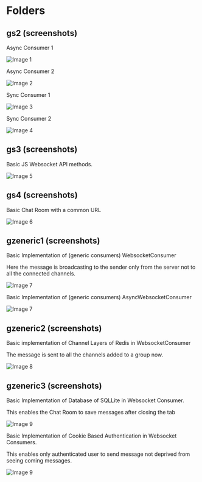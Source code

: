 # Folders



## gs2 (screenshots)

Async Consumer 1

![Image 1](https://github.com/blueberry-101/learn-django-channels/blob/main/gs2/Info/screenshots/Async%20consumer%201.png)

Async Consumer 2

![Image 2](https://github.com/blueberry-101/learn-django-channels/blob/main/gs2/Info/screenshots/Async%20consumer%202.png)

Sync Consumer 1

![Image 3](https://github.com/blueberry-101/learn-django-channels/blob/main/gs2/Info/screenshots/Sync%20consumer%201.png)

Sync Consumer 2

![Image 4](https://github.com/blueberry-101/learn-django-channels/blob/main/gs2/Info/screenshots/Sync%20consumer%202.png)

## gs3 (screenshots)

Basic JS Websocket API methods.

![Image 5](https://github.com/blueberry-101/learn-django-channels/blob/main/gs3/info/Screenshort%20-HTML.jpg)

## gs4 (screenshots)

Basic Chat Room with a common URL

![Image 6](https://github.com/blueberry-101/learn-django-channels/blob/main/gs4/info/chatting.png)

## gzeneric1 (screenshots)

Basic Implementation of (generic consumers) WebsocketConsumer

Here the message is broadcasting to the sender only from the server not to all the connected channels.

![Image 7](https://github.com/blueberry-101/learn-django-channels/blob/main/gzeneric1/info/WebsocketConsumer.png)

Basic Implementation of (generic consumers) AsyncWebsocketConsumer

![Image 7](https://github.com/blueberry-101/learn-django-channels/blob/main/gzeneric1/info/AsyncWebsocketConsumer.png)

## gzeneric2 (screenshots)

Basic implementation of Channel Layers of Redis in WebsocketConsumer

The message is sent to all the channels added to a group now.

![Image 8](https://github.com/blueberry-101/learn-django-channels/blob/main/gzeneric2/info/demo-chat.gif)

## gzeneric3 (screenshots)

Basic Implementation of Database of SQLLite in Websocket Consumer.

This enables the Chat Room to save messages after closing the tab

![Image 9](https://github.com/blueberry-101/learn-django-channels/blob/main/gzeneric3/info/Chat-demo.png)

Basic Implementation of Cookie Based Authentication in Websocket Consumers.

This enables only authenticated user to send message not deprived from seeing coming messages.

![Image 9](https://github.com/blueberry-101/learn-django-channels/tree/main/gzeneric3/info)

